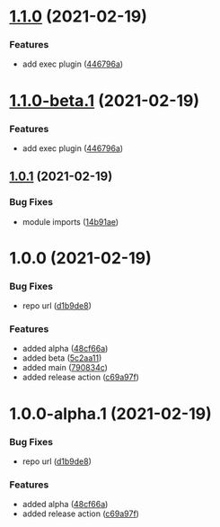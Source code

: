 # [1.1.0](https://github.com/hiukky/sr/compare/v1.0.1...v1.1.0) (2021-02-19)


### Features

* add exec plugin ([446796a](https://github.com/hiukky/sr/commit/446796ab0239e2bb4044204fe4db7ab5ffbad1f9))

# [1.1.0-beta.1](https://github.com/hiukky/sr/compare/v1.0.1...v1.1.0-beta.1) (2021-02-19)


### Features

* add exec plugin ([446796a](https://github.com/hiukky/sr/commit/446796ab0239e2bb4044204fe4db7ab5ffbad1f9))

## [1.0.1](https://github.com/hiukky/sr/compare/v1.0.0...v1.0.1) (2021-02-19)


### Bug Fixes

* module imports ([14b91ae](https://github.com/hiukky/sr/commit/14b91ae604a651947cc71a385f8a6073bfe9c136))

# 1.0.0 (2021-02-19)


### Bug Fixes

* repo url ([d1b9de8](https://github.com/hiukky/sr/commit/d1b9de87719e5421edbc5666af0d48e95676596e))


### Features

* added alpha ([48cf66a](https://github.com/hiukky/sr/commit/48cf66ae2a353d2dfe91c6da0df762cd285a1e4c))
* added beta ([5c2aa11](https://github.com/hiukky/sr/commit/5c2aa11943d026521c14b258014145553e950477))
* added main ([790834c](https://github.com/hiukky/sr/commit/790834c75f283fb3007084b98d1fc61e6995ef27))
* added release action ([c69a97f](https://github.com/hiukky/sr/commit/c69a97f8ccd18492ceaf71f3e2030203cd24e7a0))

# 1.0.0-alpha.1 (2021-02-19)


### Bug Fixes

* repo url ([d1b9de8](https://github.com/hiukky/sr/commit/d1b9de87719e5421edbc5666af0d48e95676596e))


### Features

* added alpha ([48cf66a](https://github.com/hiukky/sr/commit/48cf66ae2a353d2dfe91c6da0df762cd285a1e4c))
* added release action ([c69a97f](https://github.com/hiukky/sr/commit/c69a97f8ccd18492ceaf71f3e2030203cd24e7a0))
